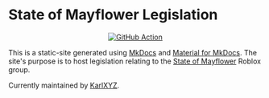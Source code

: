# State of Mayflower Legislation

<p align="center">
  <a href="https://github.com/KarlXYZ/mayflower-docs2/actions"><img
    src="https://github.com/KarlXYZ/mayflower-docs2/workflows/deploy/badge.svg?branch=master"
    alt="GitHub Action"
  /></a>
</p>

This is a static-site generated using [MkDocs](https://www.mkdocs.org/) and [Material for MkDocs](https://squidfunk.github.io/mkdocs-material/). The site's purpose is to host legislation relating to the [State of Mayflower](https://www.roblox.com/groups/3403692/State-of-Mayflower) Roblox group.

Currently maintained by [KarlXYZ](https://www.roblox.com/users/9822618/profile).
